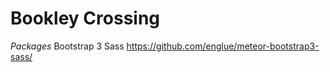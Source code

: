 Bookley Crossing
================

*Packages*
Bootstrap 3 Sass
https://github.com/englue/meteor-bootstrap3-sass/